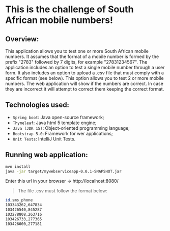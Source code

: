 # This is the challenge of South African mobile numbers!


## Overview:
This application allows you to test one or more South African mobile numbers.
It assumes that the format of a mobile number is formed by the prefix "2783" followed by 7 digits, for example "27831234567".
The application includes an option to test a single mobile number through a user form.
It also includes an option to upload a .csv file that must comply with a specific format (see below). This option allows you to test 2 or more mobile numbers.
The web application will show if the numbers are correct. In case they are incorrect it will attempt to correct them keeping the correct format.


## Technologies used:
* `Spring boot`: Java open-source framework;
* `Thymeleaf`: Java html 5 template engine;
* `Java (JDK 15)`: Object-oriented programming language;
* `Bootstrap 5.0`: Framework for wer applications;
* `Unit Tests`: IntelliJ Unit Tests.

## Running web application:
```sh
mvn install
java -jar target/mywebserviceapp-0.0.1-SNAPSHOT.jar
```

Enter this url in your browser -> http://localhost:8080/

> The file .csv must follow the format below:
```sh
id,sms_phone
103343262,647834
103426540,845287
103278808,263716
103426733,277365
103426000,277181
```
